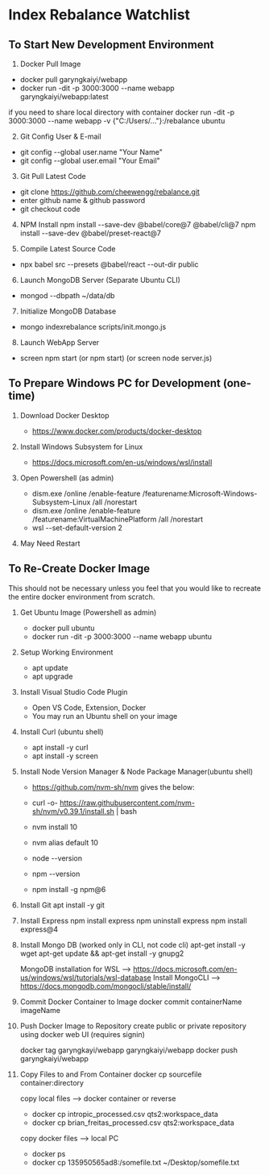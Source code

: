 # Index Rebalance Watchlist 

## To Start New Development Environment

1. Docker Pull Image 
- docker pull garyngkaiyi/webapp
- docker run -dit -p 3000:3000 --name webapp garyngkaiyi/webapp:latest

if you need to share local directory with container 
docker run -dit -p 3000:3000 --name webapp -v {"C:/Users/..."}:/rebalance ubuntu

2. Git Config User & E-mail
- git config --global user.name "Your Name"
- git config --global user.email "Your Email" 

3. Git Pull Latest Code 
- git clone https://github.com/cheewengg/rebalance.git
- enter github name & github password
- git checkout code 

4. NPM Install 
npm install --save-dev @babel/core@7 @babel/cli@7
npm install --save-dev @babel/preset-react@7

5. Compile Latest Source Code
- npx babel src --presets @babel/react --out-dir public

6. Launch MongoDB Server (Separate Ubuntu CLI) 
- mongod --dbpath ~/data/db

7. Initialize MongoDB Database
- mongo indexrebalance scripts/init.mongo.js

8. Launch WebApp Server
- screen npm start (or npm start) (or screen node server.js)


## To Prepare Windows PC for Development (one-time)
1. Download Docker Desktop 
	- https://www.docker.com/products/docker-desktop
	
2. Install Windows Subsystem for Linux 
	- https://docs.microsoft.com/en-us/windows/wsl/install

3. Open Powershell (as admin)
	- dism.exe /online /enable-feature /featurename:Microsoft-Windows-Subsystem-Linux /all /norestart
	- dism.exe /online /enable-feature /featurename:VirtualMachinePlatform /all /norestart
	- wsl --set-default-version 2

4. May Need Restart 


## To Re-Create Docker Image
This should not be necessary unless you feel that you would like to recreate the entire docker environment from scratch.

1. Get Ubuntu Image (Powershell as admin) 
	- docker pull ubuntu
	- docker run -dit -p 3000:3000 --name webapp ubuntu		

2. Setup Working Environment
	- apt update
	- apt upgrade
	
3. Install Visual Studio Code Plugin
	- Open VS Code, Extension, Docker 
	- You may run an Ubuntu shell on your image

4. Install Curl (ubuntu shell) 
	- apt install -y curl
	- apt install -y screen

5. Install Node Version Manager & Node Package Manager(ubuntu shell)
	- https://github.com/nvm-sh/nvm gives the below: 
	
	- curl -o- https://raw.githubusercontent.com/nvm-sh/nvm/v0.39.1/install.sh | bash
	- nvm install 10
	- nvm alias default 10
	- node --version
	- npm --version
	- npm install -g npm@6
	
6. Install Git 
	apt install -y git 

7. Install Express
	npm install express
	npm uninstall express
	npm install express@4

8. Install Mongo DB (worked only in CLI, not code cli)
	apt-get install -y wget
	apt-get update && apt-get install -y gnupg2
	
	MongoDB installation for WSL --> https://docs.microsoft.com/en-us/windows/wsl/tutorials/wsl-database
	Install MongoCLI --> https://docs.mongodb.com/mongocli/stable/install/

9. Commit Docker Container to Image
    docker commit containerName imageName

10. Push Docker Image to Repository 
    create public or private repository using docker web UI (requires signin)

    docker tag garyngkayi/webapp garyngkaiyi/webapp
    docker push garyngkaiyi/webapp

11. Copy Files to and From Container 
    docker cp sourcefile container:directory
    
    copy local files --> docker container or reverse
	- docker cp intropic_processed.csv qts2:workspace_data		
    - docker cp brian_freitas_processed.csv qts2:workspace_data
		
    copy docker files --> local PC 
    - docker ps
    - docker cp 135950565ad8:/somefile.txt ~/Desktop/somefile.txt
